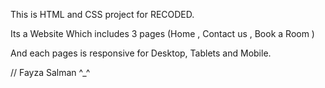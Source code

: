 This is HTML and CSS project for RECODED.

 Its a Website Which includes 3 pages (Home , Contact us , Book a Room )
 
 And each pages is responsive for Desktop, Tablets and Mobile.

 //  Fayza Salman ^_^ 
